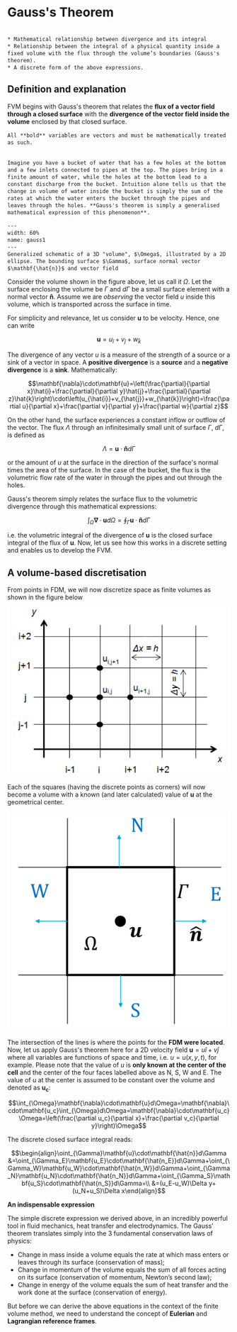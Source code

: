 # Gauss's Theorem

```{note} Important things to retain from this chapter

* Mathematical relationship between divergence and its integral
* Relationship between the integral of a physical quantity inside a fixed volume with the flux through the volume’s boundaries (Gauss's theorem).  
* A discrete form of the above expressions.  

```

## Definition and explanation

FVM begins with Gauss's theorem that relates the **flux of a vector field through a closed surface** with the **divergence of the vector field inside the volume** enclosed by that closed surface.

```{warning}
All **bold** variables are vectors and must be mathematically treated as such.
```


```{admonition} A simple analogy

Imagine you have a bucket of water that has a few holes at the bottom and a few inlets connected to pipes at the top. The pipes bring in a finite amount of water, while the holes at the bottom lead to a constant discharge from the bucket. Intuition alone tells us that the change in volume of water inside the bucket is simply the sum of the rates at which the water enters the bucket through the pipes and leaves through the holes. **Gauss's theorem is simply a generalised mathematical expression of this phenomenon**. 

```
```{figure} ./figs/gauss1.png
---
width: 60%
name: gauss1
---
Generalized schematic of a 3D "volume", $\Omega$, illustrated by a 2D ellipse. The bounding surface $\Gamma$, surface normal vector $\mathbf{\hat{n}}$ and vector field 
```

Consider the volume shown in the figure above, let us call it $\Omega$. Let the surface enclosing the volume be $\Gamma$ and $d\Gamma$ be a small surface element with a normal vector $\mathbf{\hat{n}}$. Assume we are *observing* the vector field $u$ inside this volume, which is transported across the surface in time.


For simplicity and relevance, let us consider $\mathbf{u}$ to be velocity. Hence, one can write

$$\mathbf{u}=u_{\hat{i}}+v_{\hat{j}}+w_{\hat{k}}$$

The divergence of any vector $u$ is a measure of the strength of a source or a sink of a vector in space. A **positive divergence** is a **source** and a **negative divergence** is a **sink**. Mathematically:

$$\mathbf{\nabla}\cdot\mathbf{u}=\left(\frac{\partial}{\partial x}\hat{i}+\frac{\partial}{\partial y}\hat{j}+\frac{\partial}{\partial z}\hat{k}\right)\cdot\left(u_{\hat{i}}+v_{\hat{j}}+w_{\hat{k}}\right)=\frac{\partial u}{\partial x}+\frac{\partial v}{\partial y}+\frac{\partial w}{\partial z}$$

On the other hand, the surface experiences a constant inflow or outflow of the vector. The flux $\Lambda$ through an infinitesimally small unit of surface $\Gamma$, $d\Gamma$, is defined as

$$\Lambda=\mathbf{u}\cdot\mathbf{\hat{n}}d\Gamma$$

or the amount of $u$ at the surface in the direction of the surface's normal times the area of the surface. In the case of the bucket, the flux is the volumetric flow rate of the water in through the pipes and out through the holes.

Gauss's theorem simply relates the surface flux to the volumetric divergence through this mathematical expressions:

$$\int_{\Omega}\mathbf{\nabla}\cdot\mathbf{u}d\Omega=\oint_{\Gamma}\mathbf{u}\cdot\mathbf{\hat{n}}d\Gamma$$

i.e. the volumetric integral of the divergence of $\mathbf{u}$ is the closed surface integral of the flux of $\mathbf{u}$. Now, let us see how this works in a discrete setting and enables us to develop the FVM.

## A volume-based discretisation

From points in FDM, we will now discretize space as finite volumes as shown in the figure below

![gauss2](./figs/gauss2.png "gauss2")

Each of the squares (having the discrete points as corners) will now become a volume with a known (and later calculated) value of $\mathbf{u}$ at the geometrical center.

![gauss3](./figs/gauss3.png "gauss3")

The intersection of the lines is where the points for the **FDM were located**. Now, let us apply Gauss's theorem here for a 2D velocity field $\mathbf{u}=u\hat{i}+v\hat{j}$ where all variables are functions of space and time, i.e. $u=u(x,y,t)$, for example. Please note that the value of $u$ is **only known at the center of the cell** and the center of the four faces labelled above as N, S, W and E. The value of $u$ at the center is assumed to be constant over the volume and denoted as $\mathbf{u_c}$:

$$\int_{\Omega}\mathbf{\nabla}\cdot\mathbf{u}d\Omega=\mathbf{\nabla}\cdot\mathbf{u_c}\int_{\Omega}d\Omega=\mathbf{\nabla}\cdot\mathbf{u_c}\Omega=\left(\frac{\partial u_c}{\partial x}+\frac{\partial v_c}{\partial y}\right)\Omega$$

The discrete closed surface integral reads:

$$\begin{align}\oint_{\Gamma}\mathbf{u}\cdot\mathbf{\hat{n}}d\Gamma &=\oint_{\Gamma_E}\mathbf{u_E}\cdot\mathbf{\hat{n_E}}d\Gamma+\oint_{\Gamma_W}\mathbf{u_W}\cdot\mathbf{\hat{n_W}}d\Gamma+\oint_{\Gamma_N}\mathbf{u_N}\cdot\mathbf{\hat{n_N}}d\Gamma+\oint_{\Gamma_S}\mathbf{u_S}\cdot\mathbf{\hat{n_S}}d\Gamma=\\ &=(u_E-u_W)\Delta y+(u_N+u_S)\Delta x\end{align}$$

**An indispensable expression**

The simple discrete expression we derived above, in an incredibly powerful tool in fluid mechanics, heat transfer and electrodynamics. The Gauss’ theorem translates simply into the 3 fundamental conservation laws of physics: 

* Change in mass inside a volume equals the rate at which mass enters or leaves through its surface (conservation of mass);
* Change in momentum of the volume equals the sum of all forces acting on its surface (conservation of momentum, Newton’s second law);
* Change in energy of the volume equals the sum of heat transfer and the work done at the surface (conservation of energy).  

But before we can derive the above equations in the context of the finite volume method, we need to understand the concept of **Eulerian** and **Lagrangian reference frames**.  